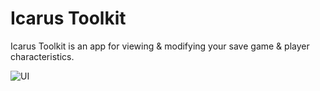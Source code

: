 # Icarus Toolkit

Icarus Toolkit is an app for viewing & modifying your save game & player characteristics.


![UI](https://i.imgur.com/SzM1tyH.png)


